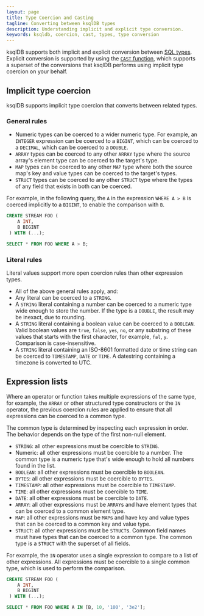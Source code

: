 ```yaml
---
layout: page
title: Type Coercion and Casting
tagline: Converting between ksqlDB types
description: Understanding implicit and explicit type conversion.
keywords: ksqldb, coercion, cast, types, type conversion
---
```


<script type="text/javascript">
        window.location = 'https://docs.confluent.io/platform/current/ksqldb/developer-guide/ksqldb-reference/type-coercion.html';
</script>

ksqlDB supports both implicit and explicit conversion between [SQL types](/reference/sql/data-types).
Explicit conversion is supported by using the [`CAST` function](scalar-functions.md#cast), which
supports a superset of the conversions that ksqlDB performs using implicit type
coercion on your behalf.

## Implicit type coercion

ksqlDB supports implicit type coercion that converts between related types. 

### General rules

* Numeric types can be coerced to a wider numeric type. For example, an
  `INTEGER` expression can be coerced to a `BIGINT`, which can be coerced to a
  `DECIMAL`, which can be coerced to a `DOUBLE`.
* `ARRAY` types can be coerced to any other `ARRAY` type where the source
  array's element type can be coerced to the target's type.
* `MAP` types can be coerced to any other `MAP` type where both the source
  map's key and value types can be coerced to the target's types. 
* `STRUCT` types can be coerced to any other `STRUCT` type where the types of
  any field that exists in both can be coerced.

For example, in the following query, the `A` in the expression `WHERE A > B`
is coerced implicitly to a `BIGINT`, to enable the comparison with `B`.

```sql
CREATE STREAM FOO (
    A INT,
    B BIGINT
 ) WITH (...);

SELECT * FROM FOO WHERE A > B; 
```

### Literal rules 

Literal values support more open coercion rules than other expression types.

* All of the above general rules apply, and:
* Any literal can be coerced to a `STRING`.
* A `STRING` literal containing a number can be coerced to a numeric type wide
  enough to store the number. If the type is a `DOUBLE`, the result may be
  inexact, due to rounding.
* A `STRING` literal containing a boolean value can be coerced to a `BOOLEAN`.
  Valid boolean values are `true`, `false`, `yes`, `no`, or any substring of
  these values that starts with the first character, for example, `fal`, `y`.
  Comparison is case-insensitive.
* A `STRING` literal containing an ISO-8601 formatted date or time string can be coerced
  to `TIMESTAMP`, `DATE` or `TIME`. A datestring containing a timezone is converted to UTC.

## Expression lists

Where an operator or function takes multiple expressions of the same type, for
example, the `ARRAY` or other structured type constructors or the `IN` operator,
the previous coercion rules are applied to ensure that all expressions can be
coerced to a common type.

The common type is determined by inspecting each expression in order. The
behavior depends on the type of the first non-null element.

 * `STRING`: all other expressions must be coercible to `STRING`.
 * Numeric: all other expressions must be coercible to a number. The common
   type is a numeric type that's wide enough to hold all numbers found in the
   list.
 * `BOOLEAN`: all other expressions must be coercible to `BOOLEAN`.
 * `BYTES`: all other expressions must be coercible to `BYTES`.
 * `TIMESTAMP`: all other expressions must be coercible to `TIMESTAMP`.
 * `TIME`: all other expressions must be coercible to `TIME`.
 * `DATE`: all other expressions must be coercible to `DATE`.
 * `ARRAY`: all other expressions must be `ARRAY`s and have element types that
   can be coerced to a common element type.
 * `MAP`: all other expressions must be `MAP`s and have key and value types
   that can be coerced to a common key and value type. 
 * `STRUCT`: all other expressions must be `STRUCT`s. Common field names must
   have types that can be coerced to a common type. The common type is a `STRUCT`
   with the superset of all fields.
 
For example, the `IN` operator uses a single expression to compare to a list
of other expressions. All expressions must be coercible to a single common type,
which is used to perform the comparison.

```sql
CREATE STREAM FOO (
    A INT,
    B BIGINT
 ) WITH (...);

SELECT * FROM FOO WHERE A IN [B, 10, '100', '3e2']; 
```
